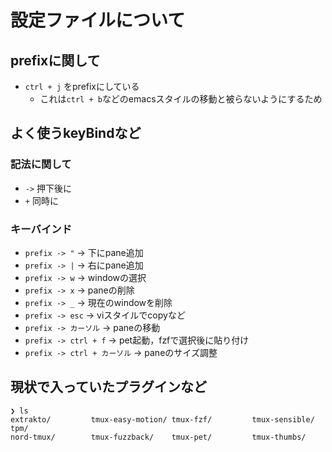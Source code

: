 # 設定ファイルについて
## prefixに関して
- `ctrl + j` をprefixにしている
  - これは`ctrl + b`などのemacsスタイルの移動と被らないようにするため

## よく使うkeyBindなど
### 記法に関して
- `->` 押下後に
- `+` 同時に

### キーバインド
- `prefix -> "` -> 下にpane追加
- `prefix -> |` -> 右にpane追加
- `prefix -> w` -> windowの選択
- `prefix -> x` -> paneの削除
- `prefix -> _` -> 現在のwindowを削除
- `prefix -> esc` -> viスタイルでcopyなど
- `prefix -> カーソル` -> paneの移動
- `prefix -> ctrl + f` -> pet起動，fzfで選択後に貼り付け
- `prefix -> ctrl + カーソル` -> paneのサイズ調整

## 現状で入っていたプラグインなど
```
❯ ls
extrakto/         tmux-easy-motion/ tmux-fzf/         tmux-sensible/    tpm/
nord-tmux/        tmux-fuzzback/    tmux-pet/         tmux-thumbs/
```
